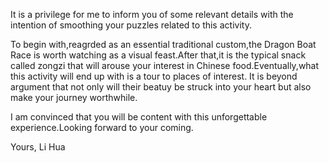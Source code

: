 It is a privilege for me to inform you of some relevant details with the intention of smoothing your puzzles related to this activity.

To begin with,reagrded as an essential traditional custom,the Dragon Boat Race is worth watching as a visual feast.After that,it is the typical snack called zongzi that will arouse your interest in Chinese food.Eventually,what this activity will end up with is a tour to places of interest. It is beyond argument that not only will their beatuy be struck into your heart but also make your journey worthwhile.

I am convinced that you will be content with this unforgettable experience.Looking forward to your coming.

Yours,
Li Hua
